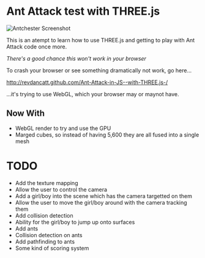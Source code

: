 Ant Attack test with THREE.js
=============================

![Antchester Screenshot](http://farm8.staticflickr.com/7003/6766550441_9523f3e24e_z.jpg)

This is an atempt to learn how to use THREE.js and getting to play with Ant Attack code once more.

*There's a good chance this won't work in your browser*

To crash your browser or see something dramatically not work, go here...

http://revdancatt.github.com/Ant-Attack-in-JS--with-THREE.js-/

...it's trying to use WebGL, which your browser may or maynot have.

Now With
--------

+   WebGL render to try and use the GPU
+   Marged cubes, so instead of having 5,600 they are all fused into a single mesh

TODO
====

+   Add the texture mapping
+   Allow the user to control the camera
+   Add a girl/boy into the scene which has the camera targetted on them
+   Allow the user to move the girl/boy around with the camera tracking them
+   Add collision detection
+   Ability for the girl/boy to jump up onto surfaces
+   Add ants
+   Collision detection on ants
+   Add pathfinding to ants
+   Some kind of scoring system
